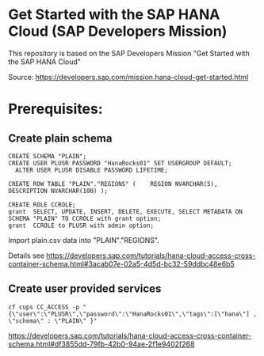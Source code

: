 # Get Started with the SAP HANA Cloud (SAP Developers Mission)

This repository is based on the SAP Developers Mission "Get Started with the SAP HANA Cloud"

Source: https://developers.sap.com/mission.hana-cloud-get-started.html


# Prerequisites:

## Create plain schema

    CREATE SCHEMA "PLAIN";
    CREATE USER PLUSR PASSWORD "HanaRocks01" SET USERGROUP DEFAULT;
      ALTER USER PLUSR DISABLE PASSWORD LIFETIME;
    
    CREATE ROW TABLE "PLAIN"."REGIONS" (	REGION NVARCHAR(5), 	DESCRIPTION NVARCHAR(100) );
    
    CREATE ROLE CCROLE;
    grant  SELECT, UPDATE, INSERT, DELETE, EXECUTE, SELECT METADATA ON SCHEMA "PLAIN" TO CCROLE with grant option;
    grant  CCROLE to PLUSR with admin option;

Import plain.csv data into "PLAIN"."REGIONS".

Details see https://developers.sap.com/tutorials/hana-cloud-access-cross-container-schema.html#3acab07e-02a5-4d5d-bc32-59ddbc48e6b5

## Create user provided services

    cf cups CC_ACCESS -p "{\"user\":\"PLUSR\",\"password\":\"HanaRocks01\",\"tags\":[\"hana\"] , \"schema\" : \"PLAIN\" }"



https://developers.sap.com/tutorials/hana-cloud-access-cross-container-schema.html#df3855dd-79fb-42b0-94ae-2f1e9402f268
